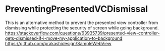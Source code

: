 # PreventingPresentedVCDismissal
This is an alternative method to prevent the presented view controller from dismissing while protecting the security of screen while going background.
https://stackoverflow.com/questions/63935739/presented-view-controller-gets-dismissed-if-i-move-my-application-to-background
https://github.com/prakashidesign/SampleWebView
